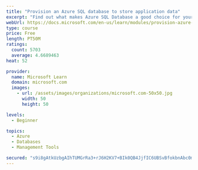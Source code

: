 ```yaml
---
title: "Provision an Azure SQL database to store application data"
excerpt: "Find out what makes Azure SQL Database a good choice for your relational database, how to create the database from the portal and connect with Azure Cloud Shell."
webUrl: https://docs.microsoft.com/en-us/learn/modules/provision-azure-sql-db/
type: course
price: Free
length: PT50M
ratings:
  count: 5703
  average: 4.6689463
heat: 52

provider:
  name: Microsoft Learn
  domain: microsoft.com
  images:
    - url: /assets/images/organizations/microsoft.com-50x50.jpg
      width: 50
      height: 50

levels:
  - Beginner

topics:
  - Azure
  - Databases
  - Management Tools

secured: "s9i8gAtkUzbgAIhTUMGrRa3+rJ6H2KV7+BIk0QB4JjfIC6UBSvBfokbnAbc0mhuBX8LNm1sL8n7QRCfkBP4a4hR3U4syREWIjk4+z+cdTI1l0rAiFOVxodh+YBW6HFP4P3lPeEzGYaC0Cyd884DMXjyZbVBHxNhSZVP5m1aBhY8+NndykQqmNImdagP58hORC43Tv+TaXn+PXDkFpF90+WcNnLrAaFWAraNyP3tyqMJ9iSZgVbHPB4m7RyaXrzdAZb+MDrn8PRJ4lAJXaFxUQVmRYBG4q6aoym4w67mF61Pveu4we1fJIGfEkL47ki/LxkL44vQO66pgT3RFti2/UWMwZ6wB75OshdNb0wv+l7ywug//1keSEQBS5tLm6qHmOzk2t0hUYGKotPisQ4Fh2rMMjayCVPfX2P4KcblYMiA=;8W7rJckNbl5LJTRO1V7Erg=="
---
```



